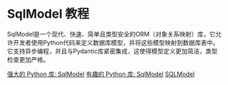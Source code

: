 # SqlModel 教程

<show-structure depth="3"/>

SqlModel是一个现代、快速、简单且类型安全的ORM（对象关系映射）库，它允许开发者使用Python代码来定义数据库模型，并将这些模型映射到数据库表中。它支持异步编程，并且与Pydantic库紧密集成，这使得模型定义更加简洁，类型检查更加严格。

<seealso>
<category ref="ref_docs">
    <a href="https://mp.weixin.qq.com/s/CpkIADsJgmSWUFvtleNTTg">强大的 Python 库: SqlModel</a>
    <a href="https://mp.weixin.qq.com/s/Ehv1xDdWV3ZJzMHHw4VbqA">有趣的 Python 库: SqlModel</a>
</category>
<category ref="ref_github">
    <a href="https://github.com/tiangolo/sqlmodel">SQLModel</a>
</category>
<category ref="ref_issues">
</category>
<category ref="ref_hf">
</category>
<category ref="ref_ms">
</category>
</seealso>

